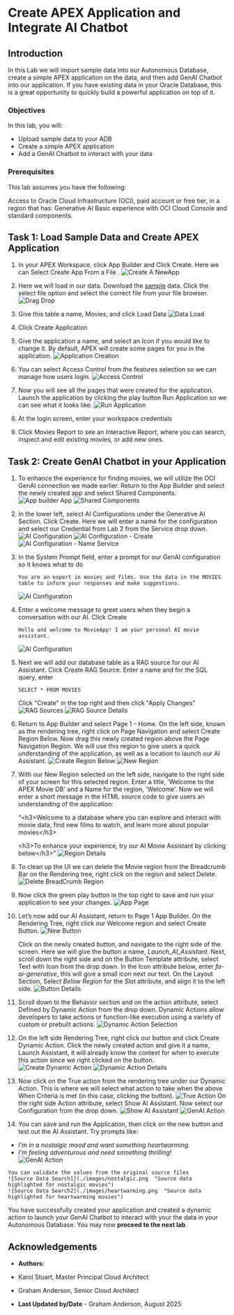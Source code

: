 # Create APEX Application and Integrate AI Chatbot

## Introduction

In this Lab we will import sample data into our Autonomous Database, create a simple APEX application on the data, and then add GenAI Chatbot into our application. If you have existing data in your Oracle Database, this is a great opportunity to quickly build a powerful application on top of it.

### Objectives

In this lab, you will:
* Upload sample data to your ADB
* Create a simple APEX application
* Add a GenAI Chatbot to interact with your data

### Prerequisites

This lab assumes you have the following:

Access to Oracle Cloud Infrastructure (OCI), paid account or free tier, in a region that has:
Generative AI
Basic experience with OCI Cloud Console and standard components.

## Task 1: Load Sample Data and Create APEX Application

1. In your APEX Workspace, click App Builder and Click Create. Here we can Select Create App From a File . 
    ![Create A NewApp](./images/create_a_new_app.png  "Create a new APEX application")

2. Here we will load in our data. Download the [sample](./datasets/movies_sample.csv) data. Click the select file option and select the correct file from your file browser. 
    ![Drag Drop](./images/drag_drop.png  "Drag and drop CSV file to load sample data into APEX")

3. Give this table a name, Movies, and click Load Data
    ![Data Load](./images/data_load.png  "Load sample Movies table into APEX")

4. Click Create Application 

5. Give the application a name, and select an Icon if you would like to change it. By default, APEX will create some pages for you in the application.
    ![Application Creation](./images/application_creation.png  "Configure application name and icon")

6. You can select Access Control from the features selection so we can manage how users login.
    ![Access Control](./images/access_control.png  "Set access control and user login options for the app")

7. Now you will see all the pages that were created for the application. Launch the application by clicking the play button Run Application so we can see what it looks like.
    ![Run Application](./images/run_application.png  "Launch the APEX application to view created pages")

8. At the login screen, enter your workspace credentials 

9. Click Movies Report to see an Interactive Report, where you can search, inspect and edit existing movies, or add new ones. 

## Task 2: Create GenAI Chatbot in your Application

1. To enhance the experience for finding movies, we will utilize the OCI GenAI connection we made earlier. Return to the App Builder and select the newly created app and select Shared Components.
    ![App builder App](./images/app_builder_app.png  "Access the application in App Builder")
    ![Shared Components](./images/app_shared_components.png  "Access shared components for the application")    

2. In the lower left, select AI Configurations under the Generative AI Section. Click Create. Here we will enter a name for the configuration and select our Credential from Lab 2 from the Service drop down. 
    ![AI Configuration ](./images/ai_configurations.png  "View AI configurations in the APEX app")
    ![AI Configuration - Create](./images/ai_configurations_create.png  "Create a new AI configuration")
    ![AI Configuration - Name Service](./images/ai_configurations_name_service.png  "Name the AI configuration and select the AI service")

3. In the System Prompt field, enter a prompt for our GenAI configuration so it knows what to do 
    ```
    You are an expert in movies and films. Use the data in the MOVIES table to inform your responses and make suggestions.
    ```
    ![AI Configuration](./images/ai_configuration.png  "System prompt configuration for the AI Assistant")

4. Enter a welcome message to greet users when they begin a conversation with our AI. Click Create
    ```
    Hello and welcome to MovieApp! I am your personal AI movie assistant.
    ```
    ![AI Configuration](./images/welcome_message.png  "Set welcome message for AI chatbot")

5. Next we will add our database table as a RAG source for our AI Assistant. Click Create RAG Source. Enter a name and for the SQL query, enter
    ```
    SELECT * FROM MOVIES
    ```
    Click "Create" in the top right and then click "Apply Changes"
    ![RAG Sources](./images/create_rag.png  "Create RAG source from Movies table")
    ![RAG Source Details](./images/rag_source_details.png  "Details of the RAG source configuration")

6. Return to App Builder and select Page 1 – Home. On the left side, known as the rendering tree, right click on Page Navigation and select Create Region Below. Now drag this newly created region above the Page Navigation Region. We will use this region to give users a quick understanding of the application, as well as a location to launch our AI Assistant.
    ![Create Region Below](./images/create_region_below.png  "Create a new region below Page Navigation")
    ![New Region](./images/new_region.png  "Drag the newly created region above the Page Navigation")

7. With our New Region selected on the left side, navigate to the right side of your screen for this selected region.  Enter a title, 'Welcome to the APEX Movie DB' and a Name for the region, 'Welcome'. Now we will enter a short message in the HTML source code to give users an understanding of the application:  
    
    “&lt;h3&gt;Welcome to a database where you can explore and interact with movie data, find new films to watch, and learn more about popular movies&lt;/h3&gt; 

    &lt;h3&gt;To enhance your experience, try our AI Movie Assistant by clicking below&lt;/h3&gt;”
    ![Region Details](./images/region_details.png  "Enter title and HTML content for new region")

8. To clean up the UI we can delete the Movie region from the Breadcrumb Bar on the Rendering tree, right click on the region and select Delete.
    ![Delete BreadCrumb Region](./images/delete_bread_crumb_region.png  "Delete Movie region from breadcrumb bar")    

9. Now click the green play button in the top right to save and run your application to see your changes.
    ![App Page](./images/app_page.png  "The application page and layout")   

10. Let’s now add our AI Assistant, return to Page 1 App Builder. On the Rendering Tree, right click our Welcome region and select Create Button. 
    ![New Button](./images/new_button.png  "Create a button in the Welcome region to launch AI assistant")

    Click on the newly created button, and navigate to the right side of the screen. Here we will give the button a name, _Launch_AI_Assistant_. Next, scroll down the right side and on the Button Template attribute, select Text with Icon from the drop down. In the Icon attribute below, enter _fa-ai-generative_, this will give a small icon next our text. On the Layout Section, Select _Below Region_ for the _Slot_ attribute, and align it to the left side.
    ![Button Details](./images/button_details.png  "Configure button details and icon for AI assistant launch")

11. Scroll down to the Behavior section and on the action attribute, select Defined by Dynamic Action from the drop down. Dynamic Actions allow developers to take actions or function-like execution using a variety of custom or prebuilt actions.
    ![Dynamic Action Selection](./images/dynamic_action_selection.png  "Select dynamic action for button behavior")

12. On the left side Rendering Tree, right click our button and click Create Dynamic Action. Click the newly created action and give it a name, Launch Assistant, it will already know the context for when to execute this action since we right clicked on the button.
    ![Create Dynamic Action](./images/create_dynamic_action.png  "Create dynamic action for button click")
    ![Dynamic Action Details](./images/dynamic_action_details.png  "Configure dynamic action properties")

13. Now click on the True action from the rendering tree under our Dynamic Action. This is where we will select what action to take when the above When Criteria is met (in this case, clicking the button). 
    ![True Action](./images/true_action.png  "Configure True action for dynamic action")
On the right side Action attribute, select Show AI Assistant. Now select our Configuration from the drop down.
    ![Show AI Assistant](./images/show_ai_assistant.png  "Show AI Assistant action configuration")
    ![GenAI Action](./images/gen_ai_action.png  "Run GenAI action for the AI assistant")

14. You can save and run the Application, then click on the new button and test out the AI Assistant. Try prompts like:
   - *I’m in a nostalgic mood and want something heartwarming.*  
   - *I’m feeling adventurous and need something thrilling!*  
    ![GenAI Action](./images/results.png  "AI assistant response results")           

    You can validate the values from the original source files 
    ![Source Data Search1](./images/nostalgic.png  "Source data highlighted for nostalgic movies")
    ![Source Data Search2](./images/heartwarming.png  "Source data highlighted for heartwarming movies")

You have successfully created your application and created a dynamic action to launch your GenAI Chatbot to interact with your the data in your Autonomous Database. You may now **proceed to the next lab**.

## Acknowledgements

* **Authors:**
* Karol Stuart, Master Principal Cloud Architect 
* Graham Anderson, Senior Cloud Architect 

* **Last Updated by/Date** - Graham Anderson, August 2025
